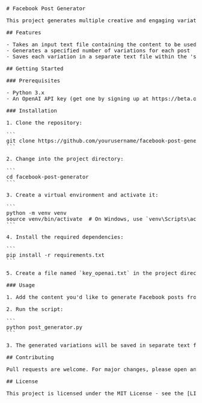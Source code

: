 <pre>
# Facebook Post Generator

This project generates multiple creative and engaging variations of Facebook posts based on a given input text. The primary goal is to provide users with different options for their social media content, allowing them to choose the one that best suits their needs.

## Features

- Takes an input text file containing the content to be used for generating Facebook posts
- Generates a specified number of variations for each post
- Saves each variation in a separate text file within the 'summaries' folder

## Getting Started

### Prerequisites

- Python 3.x
- An OpenAI API key (get one by signing up at https://beta.openai.com/signup/)

### Installation

1. Clone the repository:

```
git clone https://github.com/yourusername/facebook-post-generator.git
```

2. Change into the project directory:

```
cd facebook-post-generator
```

3. Create a virtual environment and activate it:

```
python -m venv venv
source venv/bin/activate  # On Windows, use `venv\Scripts\activate`
```

4. Install the required dependencies:

```
pip install -r requirements.txt
```

5. Create a file named `key_openai.txt` in the project directory and paste your OpenAI API key inside it.

### Usage

1. Add the content you'd like to generate Facebook posts from to the `input.txt` file.

2. Run the script:

```
python post_generator.py
```

3. The generated variations will be saved in separate text files within the 'summaries' folder.

## Contributing

Pull requests are welcome. For major changes, please open an issue first to discuss what you would like to change.

## License

This project is licensed under the MIT License - see the [LICENSE](LICENSE) file for details.
</pre>
